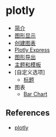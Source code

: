 # plotly

- [简介](1_intro.md)
- [图形显示](2_display.md)
- [创建图表](3_create.md)
- [Plotly Express](4_express.md)
- [图形导出](5_output.md)
- [主题和模板](6_theme_template.md)
- [自定义选项]
  - [标题](11_title.md)
- 图表
  - [Bar Chart](chart_bar.md)

## References

- [plotly](https://plot.ly/python/getting-started/)
